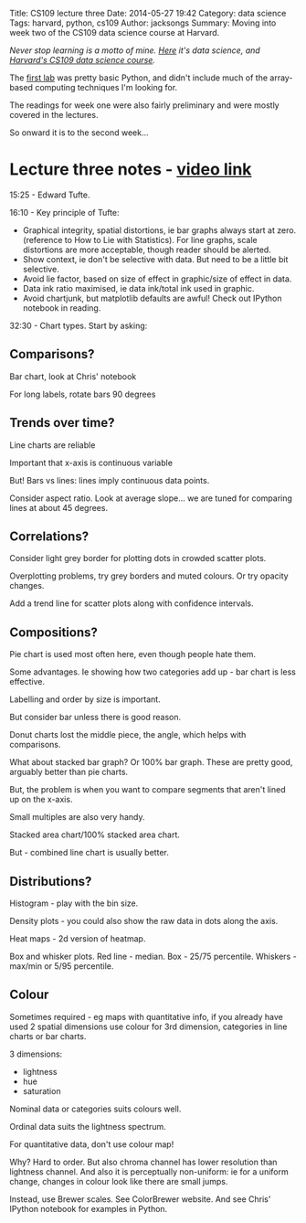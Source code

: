 Title: CS109 lecture three
Date: 2014-05-27 19:42
Category: data science
Tags: harvard, python, cs109
Author: jacksongs
Summary: Moving into week two of the CS109 data science course at Harvard.

*Never stop learning is a motto of mine. [Here](/dabbling-in-data-science.html) it's data science, and [Harvard's CS109 data science course](http://cs109.org/).*

The [first lab](http://cm.dce.harvard.edu/2014/01/14328/S01/index_H264SingleHighBandwidth-16x9.shtml) was pretty basic Python, and didn't include much of the array-based computing techniques I'm looking for. 

The readings for week one were also fairly preliminary and were mostly covered in the lectures.

So onward it is to the second week...

Lecture three notes - [video link](http://cm.dce.harvard.edu/2014/01/14328/L03/index_H264SingleHighBandwidth-16x9.shtml)
=======================

15:25 - Edward Tufte.

16:10 - Key principle of Tufte:

*	Graphical integrity, spatial distortions, ie bar graphs always start at zero. (reference to How to Lie with Statistics). For line graphs, scale distortions are more acceptable, though reader should be alerted.
*	Show context, ie don't be selective with data. But need to be a little bit selective. 
*	Avoid lie factor, based on size of effect in graphic/size of effect in data.
*	Data ink ratio maximised, ie data ink/total ink used in graphic.
*	Avoid chartjunk, but matplotlib defaults are awful! Check out IPython notebook in reading.

32:30 - Chart types. Start by asking:

Comparisons?
------------

Bar chart, look at Chris' notebook

For long labels, rotate bars 90 degrees

Trends over time?
-----------------

Line charts are reliable

Important that x-axis is continuous variable

But! Bars vs lines: lines imply continuous data points.

Consider aspect ratio. Look at average slope... we are tuned for comparing lines at about 45 degrees.

Correlations?
-------------

Consider light grey border for plotting dots in crowded scatter plots.

Overplotting problems, try grey borders and muted colours. Or try opacity changes.

Add a trend line for scatter plots along with confidence intervals.

Compositions?
-------------

Pie chart is used most often here, even though people hate them.

Some advantages. Ie showing how two categories add up - bar chart is less effective.

Labelling and order by size is important.

But consider bar unless there is good reason.

Donut charts lost the middle piece, the angle, which helps with comparisons.

What about stacked bar graph? Or 100% bar graph. These are pretty good, arguably better than pie charts.

But, the problem is when you want to compare segments that aren't lined up on the x-axis.

Small multiples are also very handy.

Stacked area chart/100% stacked area chart.

But - combined line chart is usually better.

Distributions?
--------------

Histogram - play with the bin size.

Density plots - you could also show the raw data in dots along the axis.

Heat maps - 2d version of heatmap.

Box and whisker plots. Red line - median. Box - 25/75 percentile. Whiskers - max/min or 5/95 percentile.

Colour
------

Sometimes required - eg maps with quantitative info, if you already have used 2 spatial dimensions use colour for 3rd dimension, categories in line charts or bar charts.

3 dimensions:

*	lightness
*	hue
*	saturation

Nominal data or categories suits colours well.

Ordinal data suits the lightness spectrum.

For quantitative data, don't use colour map!

Why? Hard to order. But also chroma channel has lower resolution than lightness channel. And also it is perceptually non-uniform: ie for a uniform change, changes in colour look like there are small jumps.

Instead, use Brewer scales. See ColorBrewer website. And see Chris' IPython notebook for examples in Python.

